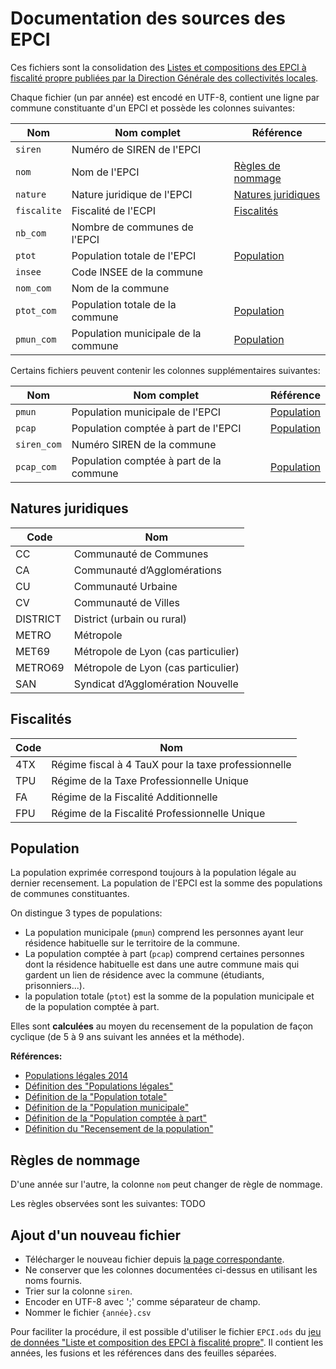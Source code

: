 # Documentation des sources des EPCI

Ces fichiers sont la consolidation des [Listes et compositions des EPCI à fiscalité propre publiées par la Direction Générale des collectivités locales][download].

Chaque fichier (un par année) est encodé en UTF-8,
contient une ligne par commune constituante d'un EPCI
et possède les colonnes suivantes:

| Nom          | Nom complet                         | Référence                                 |
|--------------|-------------------------------------|-------------------------------------------|
| `siren`      | Numéro de SIREN de l'EPCI           |                                           |
| `nom`        | Nom de l'EPCI                       | [Règles de nommage](#regles-de-nommage)   |
| `nature`     | Nature juridique de l'EPCI          | [Natures juridiques](#natures-juridiques) |
| `fiscalite`  | Fiscalité de l'ECPI                 | [Fiscalités](#fiscalites)                 |
| `nb_com`     | Nombre de communes de l'EPCI        |                                           |
| `ptot`       | Population totale de l'EPCI         | [Population](#population)                 |
| `insee`      | Code INSEE de la commune            |                                           |
| `nom_com`    | Nom de la commune                   |                                           |
| `ptot_com`   | Population totale de la commune     | [Population](#population)                 |
| `pmun_com`   | Population municipale de la commune | [Population](#population)                 |

Certains fichiers peuvent contenir les colonnes supplémentaires suivantes:

| Nom          | Nom complet                             | Référence                 |
|--------------|-----------------------------------------|---------------------------|
| `pmun`       | Population municipale de l'EPCI         | [Population](#population) |
| `pcap`       | Population comptée à part de l'EPCI     | [Population](#population) |
| `siren_com`  | Numéro SIREN de la commune              |                           |
| `pcap_com`   | Population comptée à part de la commune | [Population](#population) |


## Natures juridiques

| Code     | Nom                                 |
|----------|-------------------------------------|
| CC       | Communauté de Communes              |
| CA       | Communauté d’Agglomérations         |
| CU       | Communauté Urbaine                  |
| CV       | Communauté de Villes                |
| DISTRICT | District  (urbain ou rural)         |
| METRO    | Métropole                           |
| MET69    | Métropole de Lyon (cas particulier) |
| METRO69  | Métropole de Lyon (cas particulier) |
| SAN      | Syndicat d’Agglomération Nouvelle   |


## Fiscalités

| Code | Nom                                                 |
|------|-----------------------------------------------------|
| 4TX  | Régime fiscal à 4 TauX pour la taxe professionnelle |
| TPU  | Régime de la Taxe Professionnelle Unique            |
| FA   | Régime de la Fiscalité Additionnelle                |
| FPU  | Régime de la Fiscalité Professionnelle Unique       |


## Population

La population exprimée correspond toujours à la population légale au dernier recensement.
La population de l'EPCI est la somme des populations de communes constituantes.

On distingue 3 types de populations:
- La population municipale (`pmun`) comprend les personnes ayant leur résidence habituelle sur le territoire de la commune.
- La population comptée à part (`pcap`) comprend certaines personnes dont la résidence habituelle est dans une autre commune mais qui gardent un lien de résidence avec la commune (étudiants, prisonniers...).
- la population totale (`ptot`) est la somme de la population municipale et de la population comptée à part.

Elles sont **calculées** au moyen du recensement de la population de façon cyclique (de 5 à 9 ans suivant les années et la méthode).

**Références:**
- [Populations légales 2014](https://www.insee.fr/fr/statistiques/2525755)
- [Définition des "Populations légales"](https://www.insee.fr/fr/metadonnees/definition/c1999)
- [Définition de la "Population totale"](https://www.insee.fr/fr/metadonnees/definition/c1270)
- [Définition de la "Population municipale"](https://www.insee.fr/fr/metadonnees/definition/c1932)
- [Définition de la "Population comptée à part"](https://www.insee.fr/fr/metadonnees/definition/c1650)
- [Définition du "Recensement de la population"](https://www.insee.fr/fr/metadonnees/definition/c1486)


## Règles de nommage

D'une année sur l'autre, la colonne `nom` peut changer de règle de nommage.

Les règles observées sont les suivantes:
TODO

## Ajout d'un nouveau fichier

- Télécharger le nouveau fichier depuis [la page correspondante][download].
- Ne conserver que les colonnes documentées ci-dessus en utilisant les noms fournis.
- Trier sur la colonne `siren`.
- Encoder en UTF-8 avec ';' comme séparateur de champ.
- Nommer le fichier `{année}.csv`

Pour faciliter la procédure, il est possible d'utiliser le fichier `EPCI.ods` du [jeu de données "Liste et composition des EPCI à fiscalité propre"](https://www.data.gouv.fr/fr/datasets/liste-et-composition-des-epci-a-fiscalite-propre/). Il contient les années,
les fusions et les références dans des feuilles séparées.


[download]: https://www.collectivites-locales.gouv.fr/liste-et-composition-des-epci-a-fiscalite-propre
